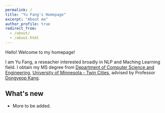 ```yaml
---
permalink: /
title: "Yu Fang's Homepage"
excerpt: "About me"
author_profile: true
redirect_from: 
  - /about/
  - /about.html
---
```


Hello! Welcome to my homepage!

I am Yu Fang, a reseacher interested broadly in NLP and Maching Learning field.
I obtain my MS degree from [Department of Computer Science and Engineering](https://cse.umn.edu/cs), [University of Minnesota - Twin Cities](https://twin-cities.umn.edu/), advised by Professor [Dongyeop Kang](https://dykang.github.io/).


## What's new
- More to be added.
